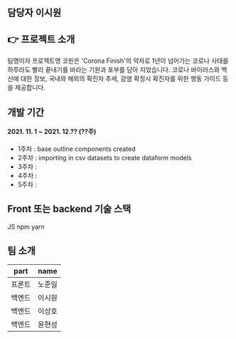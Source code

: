 ## 담당자 이시원

## 👉 프로젝트 소개

팀명이자 프로젝트명 코핀은 'Corona Finish'의 약자로 1년이 넘어가는 코로나 사태를 하루라도 빨리 끝내기를 바라는 기원과 포부를 담아 지었습니다. 코로나 바이러스와 백신에 대한 정보, 국내와 해외의 확진자 추세, 감염 확정시 확진자를 위한 행동 가이드 등을 제공합니다.

## 개발 기간
#### 2021. 11. 1 ~ 2021. 12.?? (??주)

+ 1주차 : base outline components created
+ 2주차 : importing in csv datasets to create dataform models
+ 3주차 :
+ 4주차 :
+ 5주차 :


## Front 또는 backend 기술 스택
JS
npm
yarn


## 팀 소개
| part   | name |
| ------ | ------------------ |
| 프론트 | 노준일             |
| 백엔드 | 이시원             |
| 백엔드 | 이상호             |
| 백엔드 | 윤현성             |